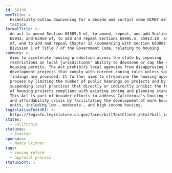```yaml
---
id: SB330
memTitle: >-
  Essentially outlaw downzoning for a decade and curtail some NIMBY delay
  tactics
formalTitle: >-
  An act to amend Section 65589.5 of, to amend, repeal, and add Sections 65940,
  65943, and 65950 of, to add and repeal Sections 65905.5, 65913.10, and 65941.1
  of, and to add and repeal Chapter 12 (commencing with Section 66300) of
  Division 1 of Title 7 of the Government Code, relating to housing.
summary: >-
  Aims to accelerate housing production across the state by imposing
  restrictions on local jurisdictions' ability to downzone or cap the number of
  housing permits. The Act prohibits local agencies from disapproving housing
  development projects that comply with current zoning rules unless specific
  findings are provided. It further aims to streamline the housing approval
  process by limiting the number of public hearings on projects and by
  suspending local practices that directly or indirectly inhibit the feasibility
  of housing projects compliant with existing zoning and planning standards.
  This Act is part of broader efforts to address California's housing shortage
  and affordability crisis by facilitating the development of more housing
  units, including low-, moderate-, and high-income housing.
legislativeTextURI: >-
  https://leginfo.legislature.ca.gov/faces/billTextClient.xhtml?bill_id=201920200SB330
states:
  - California
statuses:
  - Enacted
sponsors:
  - Nancy Skinner
tags:
  - zoning reform
  - approval process
statusSort: 1
---
```

